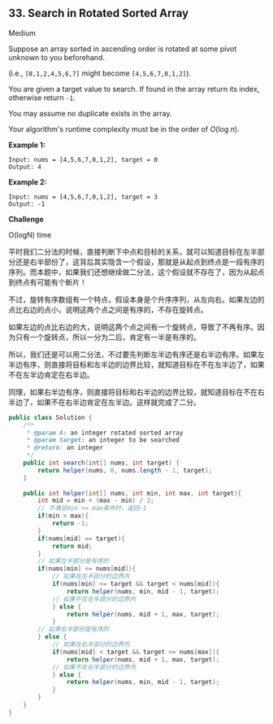 ## 33. Search in Rotated Sorted Array

Medium

Suppose an array sorted in ascending order is rotated at some pivot unknown to you beforehand.

(i.e., `[0,1,2,4,5,6,7]` might become `[4,5,6,7,0,1,2]`).

You are given a target value to search. If found in the array return its index, otherwise return `-1`.

You may assume no duplicate exists in the array.

Your algorithm's runtime complexity must be in the order of *O*(log *n*).

**Example 1:**

```
Input: nums = [4,5,6,7,0,1,2], target = 0
Output: 4
```

**Example 2:**

```
Input: nums = [4,5,6,7,0,1,2], target = 3
Output: -1
```

**Challenge**

O(logN) time

平时我们二分法的时候，直接判断下中点和目标的关系，就可以知道目标在左半部分还是右半部份了，这背后其实隐含一个假设，那就是从起点到终点是一段有序的序列。而本题中，如果我们还想继续做二分法，这个假设就不存在了，因为从起点到终点有可能有个断片！

不过，旋转有序数组有一个特点，假设本身是个升序序列，从左向右。如果左边的点比右边的点小，说明这两个点之间是有序的，不存在旋转点。

如果左边的点比右边的大，说明这两个点之间有一个旋转点，导致了不再有序。因为只有一个旋转点，所以一分为二后，肯定有一半是有序的。

所以，我们还是可以用二分法，不过要先判断左半边有序还是右半边有序。如果左半边有序，则直接将目标和左半边的边界比较，就知道目标在不在左半边了，如果不在左半边肯定在右半边。

同理，如果右半边有序，则直接将目标和右半边的边界比较，就知道目标在不在右半边了，如果不在右半边肯定在左半边。这样就完成了二分。

```java
public class Solution {
    /**
     * @param A: an integer rotated sorted array
     * @param target: an integer to be searched
     * @return: an integer
     */
    public int search(int[] nums, int target) {
        return helper(nums, 0, nums.length - 1, target);
    }
    
    public int helper(int[] nums, int min, int max, int target){
        int mid = min + (max - min) / 2;
        // 不满足min <= max条件时，返回-1
        if(min > max){
            return -1;
        }
        if(nums[mid] == target){
            return mid;
        }
        // 如果左半部分是有序的
        if(nums[min] <= nums[mid]){
            // 如果在左半部分的边界内
            if(nums[min] <= target && target < nums[mid]){
                return helper(nums, min, mid - 1, target);
            // 如果不在左半部分的边界内
            } else {
                return helper(nums, mid + 1, max, target);
            }
        // 如果右半部份是有序的
        } else {
            // 如果在右半部分的边界内
            if(nums[mid] < target && target <= nums[max]){
                return helper(nums, mid + 1, max, target);
            // 如果不在右半部分的边界内
            } else {
                return helper(nums, min, mid - 1, target);
            }
        }
    }
}
```
